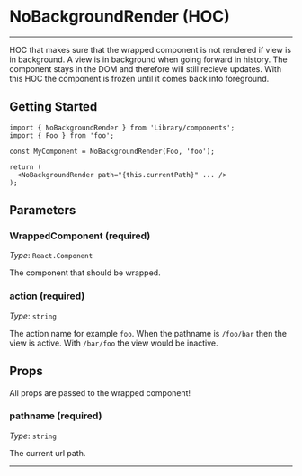 # NoBackgroundRender (HOC)
---

HOC that makes sure that the wrapped component is not rendered if view is in background.
A view is in background when going forward in history. The component stays in the DOM and therefore will still recieve updates.
With this HOC the component is frozen until it comes back into foreground.

## Getting Started

```
import { NoBackgroundRender } from 'Library/components';
import { Foo } from 'foo';

const MyComponent = NoBackgroundRender(Foo, 'foo');

return (
  <NoBackgroundRender path="{this.currentPath}" ... />
);
```

## Parameters

### WrappedComponent (required)

_Type_: `React.Component`

The component that should be wrapped.

### action (required)

_Type_: `string`

The action name for example `foo`. When the pathname is `/foo/bar` then the
view is active. With `/bar/foo` the view would be inactive.

## Props

All props are passed to the wrapped component!

### pathname (required)

_Type_: `string`<br>

The current url path.


---
